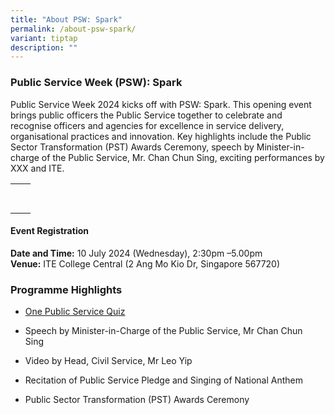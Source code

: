 ```yaml
---
title: "About PSW: Spark"
permalink: /about-psw-spark/
variant: tiptap
description: ""
---
```

<h3>Public Service Week (PSW): Spark</h3>
<p>Public Service Week 2024 kicks off with PSW: Spark. This opening event
brings public officers the Public Service together to celebrate and recognise
officers and agencies for excellence in service delivery, organisational
practices and innovation. Key highlights include the Public Sector Transformation
(PST) Awards Ceremony, speech by Minister-in-charge of the Public Service,
Mr. Chan Chun Sing, exciting performances by XXX and ITE.</p>
<table>
<tbody>
<tr>
<th rowspan="1" colspan="1">
<p></p>
</th>
<th rowspan="1" colspan="1">
<p></p>
</th>
</tr>
<tr>
<td rowspan="1" colspan="1">
<p></p>
</td>
<td rowspan="1" colspan="1">
<p></p>
</td>
</tr>
</tbody>
</table>
<p></p>
<h4>Event Registration</h4>
<p><strong>Date and Time:</strong> 10 July 2024 (Wednesday), 2:30pm –5.00pm
<br><strong>Venue:</strong> ITE College Central (2 Ang Mo Kio Dr, Singapore
567720)</p>
<h3>Programme Highlights</h3>
<ul>
<li>
<p><a href="/pswspark/onepsquiz2024/" rel="noopener noreferrer nofollow" target="_blank">One Public Service Quiz</a>
</p>
</li>
<li>
<p>Speech by Minister-in-Charge of the Public Service, Mr Chan Chun Sing&nbsp;&nbsp;</p>
</li>
<li>
<p>Video by Head, Civil Service, Mr Leo Yip</p>
</li>
<li>
<p>Recitation of Public Service Pledge and Singing of National Anthem</p>
</li>
<li>
<p>Public Sector Transformation (PST) Awards Ceremony</p>
</li>
</ul>
<p></p>
